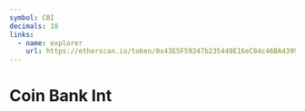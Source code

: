 ```yaml
---
symbol: CBI
decimals: 18
links:
  - name: explorer
    url: https://etherscan.io/token/0x43E5F59247b235449E16eC84c46BA43991Ef6093
---
```


# Coin Bank Int
